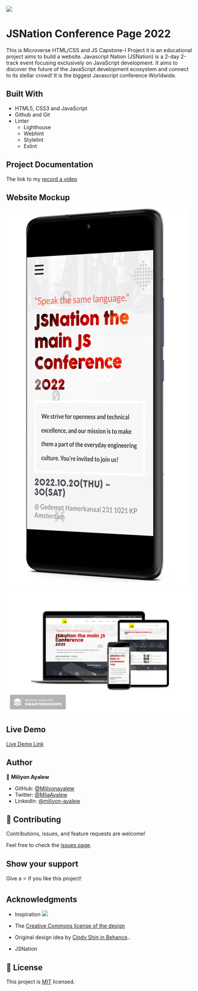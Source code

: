 ![](https://img.shields.io/badge/Microverse-blueviolet)

# JSNation Conference Page 2022
This is Microverse HTML/CSS and JS Capstone-I Project it is an educational project aims to build a website. Javascript Nation (JSNation) is a 2-day 2-track event focusing exclusively on JavaScript development. It aims to discover the future of the JavaScript development ecosystem and connect to its stellar crowd! It is the biggest Javascript conference Worldwide.

## Built With
- HTML5, CSS3 and JavaScript
- Github and Git
- Linter
    - Lighthouse
    - Webhint
    - Stylelint
    - Eslint 
## Project Documentation 

The link to my [ record a video](https://www.loom.com/share/19cd6f6f01f44b3d83a22cf871428091)

## Website Mockup 

![](assets/Mockup/Smartphone.png)
![](assets/Mockup/All.jpg)

## Live Demo 

[Live Demo Link](https://miliyonayalew.github.io/Capstone-I/)

## Author

👤 **Miliyon Ayalew**

- GitHub: [@Miliyonayalew](https://github.com/Miliyonayalew/)
- Twitter: [@MilaAyalew](https://twitter.com/MilaAyalew)
- LinkedIn: [@miliyon-ayalew](https://www.linkedin.com/in/miliyon-ayalew-210808131/)


## 🤝 Contributing

Contributions, issues, and feature requests are welcome!

Feel free to check the [issues page](../../issues/).

## Show your support

Give a ⭐️ if you like this project!

## Acknowledgments

- Inspiration ![](https://img.shields.io/badge/Microverse-blueviolet)

- The [Creative Commons license of the design](https://creativecommons.org/licenses/by-nc/4.0/)

- Original design idea by [Cindy Shin in Behance](https://www.behance.net/adagio07)..
- JSNation


## 📝 License

This project is [MIT](./LICENSE) licensed.
